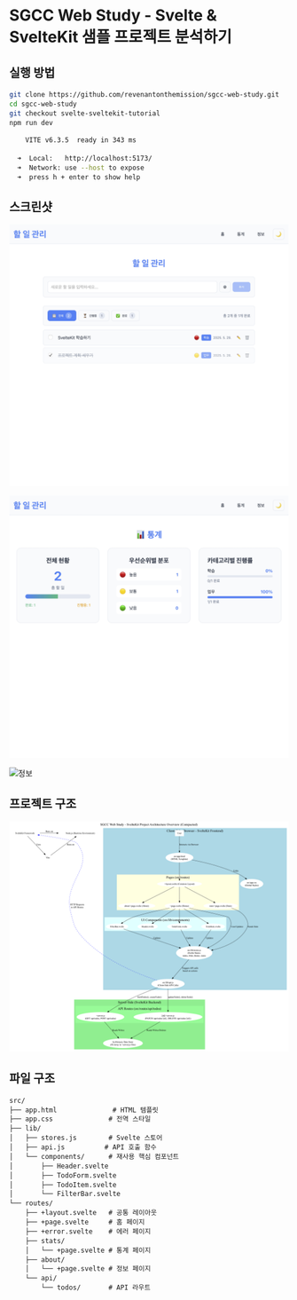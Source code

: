 # SGCC Web Study - Svelte & SvelteKit 샘플 프로젝트 분석하기

## 실행 방법

```bash
git clone https://github.com/revenantonthemission/sgcc-web-study.git
cd sgcc-web-study
git checkout svelte-sveltekit-tutorial
npm run dev
```

```bash
    VITE v6.3.5  ready in 343 ms

  ➜  Local:   http://localhost:5173/
  ➜  Network: use --host to expose
  ➜  press h + enter to show help
```

## 스크린샷

![홈페이지](home.jpg)

![통계](stat.jpg)

![정보](info.jpg)

## 프로젝트 구조

![Architecture Overview](project_architecture_overview.png)

## 파일 구조

```txt
src/
├── app.html              # HTML 템플릿
├── app.css              # 전역 스타일
├── lib/
│   ├── stores.js        # Svelte 스토어
│   ├── api.js          # API 호출 함수
│   └── components/      # 재사용 핵심 컴포넌트
│       ├── Header.svelte
│       ├── TodoForm.svelte
│       ├── TodoItem.svelte
│       └── FilterBar.svelte
└── routes/
    ├── +layout.svelte   # 공통 레이아웃
    ├── +page.svelte     # 홈 페이지
    ├── +error.svelte    # 에러 페이지
    ├── stats/
    │   └── +page.svelte # 통계 페이지
    ├── about/
    │   └── +page.svelte # 정보 페이지
    └── api/
        └── todos/       # API 라우트

```

